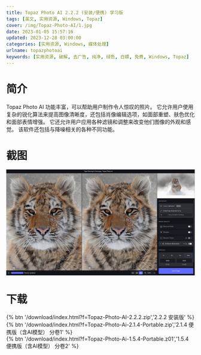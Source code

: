 ```yaml
---
title: Topaz Photo AI 2.2.2 (安装/便携) 学习版
tags: [英文, 实用资源, Windows, Topaz]
cover: /img/Topaz-Photo-AI/1.jpg
date: 2023-01-05 15:57:16
updated: 2023-12-28 03:00:00
categories: [实用资源, Windows, 媒体处理]
urlname: topazphotoai
keywords: [实用资源, 破解, 去广告, 纯净, 绿色, 白嫖, 免费, Windows, Topaz]
---
```


# 简介

Topaz Photo AI 功能丰富，可以帮助用户制作令人惊叹的照片。 它允许用户使用复杂的锐化算法来提高图像清晰度，还包括肖像编辑选项，如面部重塑、肤色优化和面部表情增强。 它还允许用户应用各种滤镜和调整来改变他们图像的外观和感觉。 该软件还包括与降噪相关的各种不同功能。

# 截图

![](/img/Topaz-Photo-AI/2.jpg)

# 下载

{% btn '/download/index.html?f=Topaz-Photo-AI-2.2.2.zip','2.2.2 安装版' %}
<br>
{% btn '/download/index.html?f=Topaz-Photo-Ai-2.1.4-Portable.zip','2.1.4 便携版（含AI模型） 分卷1' %}
<br>
{% btn '/download/index.html?f=Topaz-Photo-Ai-1.5.4-Portable.z01','1.5.4 便携版（含AI模型） 分卷2' %}
